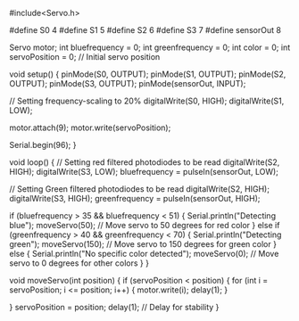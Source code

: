 #include<Servo.h>

#define S0 4
#define S1 5
#define S2 6
#define S3 7
#define sensorOut 8

Servo motor;
int bluefrequency = 0;
int greenfrequency = 0;
int color = 0;
int servoPosition = 0; // Initial servo position

void setup() {
  pinMode(S0, OUTPUT);
  pinMode(S1, OUTPUT);
  pinMode(S2, OUTPUT);
  pinMode(S3, OUTPUT);
  pinMode(sensorOut, INPUT);

  // Setting frequency-scaling to 20%
  digitalWrite(S0, HIGH);
  digitalWrite(S1, LOW);

  motor.attach(9);
  motor.write(servoPosition);

  Serial.begin(96);
}

void loop() {
  // Setting red filtered photodiodes to be read
  digitalWrite(S2, HIGH);
  digitalWrite(S3, LOW);
  bluefrequency = pulseIn(sensorOut, LOW);

  // Setting Green filtered photodiodes to be read
  digitalWrite(S2, HIGH);
  digitalWrite(S3, HIGH);
  greenfrequency = pulseIn(sensorOut, HIGH);

  if (bluefrequency > 35 && bluefrequency < 51) {
    Serial.println("Detecting blue");
    moveServo(50); // Move servo to 50 degrees for red color
  } else if (greenfrequency > 40 && greenfrequency < 70) {
    Serial.println("Detecting green");
    moveServo(150); // Move servo to 150 degrees for green color
  } else {
    Serial.println("No specific color detected");
    moveServo(0); // Move servo to 0 degrees for other colors
  }
}

void moveServo(int position) {
  if (servoPosition < position) {
    for (int i = servoPosition; i <= position; i++) {
      motor.write(i);
      delay(1);
    }

  }
  servoPosition = position;
  delay(1); // Delay for stability
}
